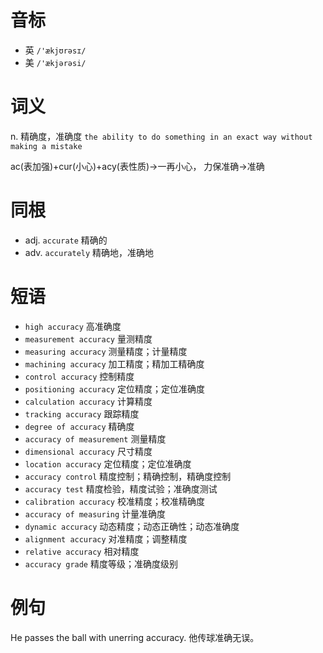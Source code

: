 # 音标

- 英 `/'ækjʊrəsɪ/`
- 美 `/'ækjərəsi/`

# 词义

n. 精确度，准确度
`the ability to do something in an exact way without making a mistake`



ac(表加强)+cur(小心)+acy(表性质)→一再小心， 力保准确→准确

# 同根

- adj. `accurate` 精确的
- adv. `accurately` 精确地，准确地

# 短语

- `high accuracy` 高准确度
- `measurement accuracy` 量测精度
- `measuring accuracy` 测量精度；计量精度
- `machining accuracy` 加工精度；精加工精确度
- `control accuracy` 控制精度
- `positioning accuracy` 定位精度；定位准确度
- `calculation accuracy` 计算精度
- `tracking accuracy` 跟踪精度
- `degree of accuracy` 精确度
- `accuracy of measurement` 测量精度
- `dimensional accuracy` 尺寸精度
- `location accuracy` 定位精度；定位准确度
- `accuracy control` 精度控制；精确控制，精确度控制
- `accuracy test` 精度检验，精度试验；准确度测试
- `calibration accuracy` 校准精度；校准精确度
- `accuracy of measuring` 计量准确度
- `dynamic accuracy` 动态精度；动态正确性；动态准确度
- `alignment accuracy` 对准精度；调整精度
- `relative accuracy` 相对精度
- `accuracy grade` 精度等级；准确度级别

# 例句

He passes the ball with unerring accuracy.
他传球准确无误。


